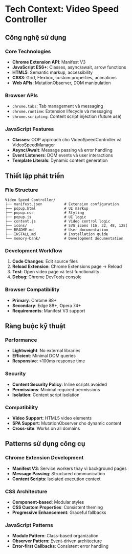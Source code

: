# Tech Context: Video Speed Controller

## Công nghệ sử dụng

### Core Technologies
- **Chrome Extension API**: Manifest V3
- **JavaScript ES6+**: Classes, async/await, arrow functions
- **HTML5**: Semantic markup, accessibility
- **CSS3**: Grid, Flexbox, custom properties, animations
- **Web APIs**: MutationObserver, DOM manipulation

### Browser APIs
- `chrome.tabs`: Tab management và messaging
- `chrome.runtime`: Extension lifecycle và messaging
- `chrome.scripting`: Content script injection (future use)

### JavaScript Features
- **Classes**: OOP approach cho VideoSpeedController và VideoSpeedManager
- **Async/Await**: Message passing và error handling
- **Event Listeners**: DOM events và user interactions
- **Template Literals**: Dynamic content generation

## Thiết lập phát triển

### File Structure
```
Video Speed Controller/
├── manifest.json          # Extension configuration
├── popup.html             # UI markup
├── popup.css              # Styling
├── popup.js               # UI logic
├── content.js             # Video control logic
├── icons/                 # SVG icons (16, 32, 48, 128)
├── README.md              # User documentation
├── INSTALL.md             # Installation guide
└── memory-bank/           # Development documentation
```

### Development Workflow
1. **Code Changes**: Edit source files
2. **Reload Extension**: Chrome Extensions page → Reload
3. **Test**: Open video page và test functionality
4. **Debug**: Chrome DevTools console

### Browser Compatibility
- **Primary**: Chrome 88+
- **Secondary**: Edge 88+, Opera 74+
- **Requirements**: Manifest V3 support

## Ràng buộc kỹ thuật

### Performance
- **Lightweight**: No external libraries
- **Efficient**: Minimal DOM queries
- **Responsive**: <100ms response time

### Security
- **Content Security Policy**: Inline scripts avoided
- **Permissions**: Minimal required permissions
- **Isolation**: Content script isolation

### Compatibility
- **Video Support**: HTML5 video elements
- **SPA Support**: MutationObserver cho dynamic content
- **Cross-site**: Works on all domains

## Patterns sử dụng công cụ

### Chrome Extension Development
- **Manifest V3**: Service workers thay vì background pages
- **Message Passing**: Structured communication
- **Content Scripts**: Isolated execution context

### CSS Architecture
- **Component-based**: Modular styles
- **CSS Custom Properties**: Consistent theming
- **Progressive Enhancement**: Graceful fallbacks

### JavaScript Patterns
- **Module Pattern**: Class-based organization
- **Observer Pattern**: Event-driven architecture
- **Error-first Callbacks**: Consistent error handling